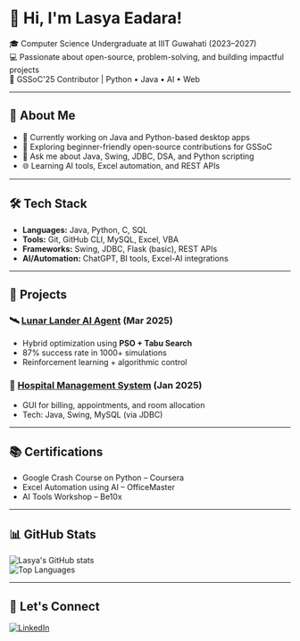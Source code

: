 # 👋 Hi, I'm Lasya Eadara!

🎓 Computer Science Undergraduate at IIIT Guwahati (2023–2027)  
💻 Passionate about open-source, problem-solving, and building impactful projects  
🚀 GSSoC'25 Contributor | Python • Java • AI • Web

---

## 🌱 About Me

- 🔭 Currently working on Java and Python-based desktop apps  
- 🤝 Exploring beginner-friendly open-source contributions for GSSoC  
- 💬 Ask me about Java, Swing, JDBC, DSA, and Python scripting  
- 🌐 Learning AI tools, Excel automation, and REST APIs

---

## 🛠️ Tech Stack

- **Languages:** Java, Python, C, SQL  
- **Tools:** Git, GitHub CLI, MySQL, Excel, VBA  
- **Frameworks:** Swing, JDBC, Flask (basic), REST APIs  
- **AI/Automation:** ChatGPT, BI tools, Excel-AI integrations

---

## 📌 Projects

### 🛰️ [Lunar Lander AI Agent](https://github.com/07Lasya/Lunar-Lander-AI-Agent) (Mar 2025)
- Hybrid optimization using **PSO + Tabu Search**  
- 87% success rate in 1000+ simulations  
- Reinforcement learning + algorithmic control  

### 🏥 [Hospital Management System](https://github.com/07Lasya/Hospital-Management-System) (Jan 2025)
- GUI for billing, appointments, and room allocation  
- Tech: Java, Swing, MySQL (via JDBC)

---

## 📚 Certifications

- Google Crash Course on Python – Coursera  
- Excel Automation using AI – OfficeMaster  
- AI Tools Workshop – Be10x

---

## 📊 GitHub Stats

![Lasya's GitHub stats](https://github-readme-stats.vercel.app/api?username=07Lasya&show_icons=true&theme=radical)  
![Top Languages](https://github-readme-stats.vercel.app/api/top-langs/?username=07Lasya&layout=compact)

---

## 🔗 Let's Connect

[![LinkedIn](https://img.shields.io/badge/LinkedIn-blue?style=for-the-badge&logo=linkedin)](https://www.linkedin.com/in/lasya-eadara-b16138291)
